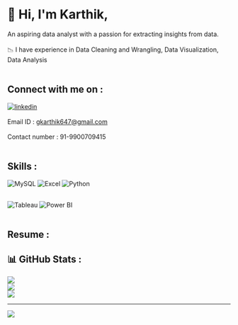 
# 👋 Hi, I'm Karthik,

An aspiring data analyst with a passion for extracting insights from data.<br><br>
📉 I have experience in Data Cleaning and Wrangling, Data Visualization, Data Analysis<br><br>

## Connect with me on :
[![linkedin](https://img.shields.io/badge/linkedin-0A66C2?style=for-the-badge&logo=linkedin&logoColor=white)](https://www.linkedin.com/in/karthikgk-id333/)<br><br>
 Email ID : gkarthik647@gmail.com<br><br>
 Contact number : 91-9900709415<br><br>

## Skills :
![MySQL](https://img.shields.io/badge/MySQL-3670A0?style=for-the-badge&logo=MySQL&logoColor=white) 
![Excel](https://img.shields.io/badge/Excel-%2344A833.svg?style=for-the-badge&logo=Excel&logoColor=white) 
![Python](https://img.shields.io/badge/Python-3670A0?style=for-the-badge&logo=Python&logoColor=ffdd54) <br><br>

 ![Tableau](https://img.shields.io/badge/Tableau-%23ffffff.svg?style=for-the-badge&logo=Tableau&logoColor=black) 
 ![Power BI](https://img.shields.io/badge/Power_BI-%23F7931E.svg?style=for-the-badge&logo=Power_BI&logoColor=white) <br><br>
 
 
## Resume :


 
## 📊 GitHub Stats :
![](https://github-readme-stats.vercel.app/api?username=gkarthik333&theme=dark&hide_border=false&include_all_commits=false&count_private=false)<br/>
![](https://github-readme-streak-stats.herokuapp.com/?user=gkarthik333&theme=dark&hide_border=false)<br/>
![](https://github-readme-stats.vercel.app/api/top-langs/?username=gkarthik333&theme=dark&hide_border=false&include_all_commits=false&count_private=false&layout=compact)

---
[![](https://visitcount.itsvg.in/api?id=gkarthik333&icon=0&color=0)](https://visitcount.itsvg.in)

<!-- Proudly created with GPRM ( https://gprm.itsvg.in ) -->


<!---
gkarthik333/gkarthik333 is a ✨ special ✨ repository because its `README.md` (this file) appears on your GitHub profile.
You can click the Preview link to take a look at your changes.
--->
